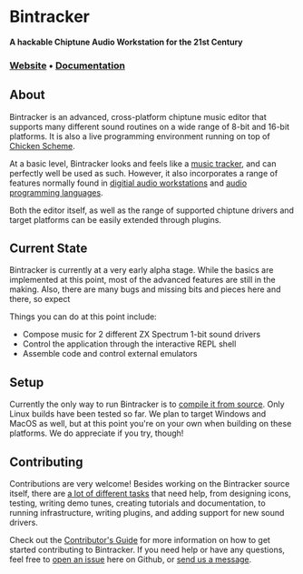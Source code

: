 # Bintracker

**A hackable Chiptune Audio Workstation for the 21st Century**

### [Website](https://bintracker.org) • [Documentation](https://bintracker.org/documentation)


## About

Bintracker is an advanced, cross-platform chiptune music editor that supports many different sound routines on a wide range of 8-bit and 16-bit platforms. It is also a live programming environment running on top of [Chicken Scheme](https://call-cc.org/).

At a basic level, Bintracker looks and feels like a [music tracker](https://en.wikipedia.org/wiki/Tracker_(music_software)), and can perfectly well be used as such. However, it also incorporates a range of features normally found in [digitial audio workstations](https://en.wikipedia.org/wiki/Digital_audio_workstation) and [audio programming languages](https://en.wikipedia.org/wiki/Audio_programming_language).

Both the editor itself, as well as the range of supported chiptune drivers and target platforms can be easily extended through plugins.


## Current State

Bintracker is currently at a very early alpha stage. While the basics are implemented at this point, most of the advanced features are still in the making. Also, there are many bugs and missing bits and pieces here and there, so expect

Things you can do at this point include:

- Compose music for 2 different ZX Spectrum 1-bit sound drivers
- Control the application through the interactive REPL shell
- Assemble code and control external emulators


## Setup

Currently the only way to run Bintracker is to [compile it from source](https://bintracker.org/documentation/setup.html). Only Linux builds have been tested so far. We plan to target Windows and MacOS as well, but at this point you're on your own when building on these platforms. We do appreciate if you try, though!


## Contributing

Contributions are very welcome! Besides working on the Bintracker source itself, there are [a lot of different tasks](https://bintracker.org/documentation/TODO.html) that need help, from designing icons, testing, writing demo tunes, creating tutorials and documentation, to running infrastructure, writing plugins, and adding support for new sound drivers.

Check out the [Contributor's Guide](https://bintracker.org/documentation/contributing.html) for more information on how to get started contributing to Bintracker. If you need help or have any questions, feel free to [open an issue](https://github.com/utz82/bintracker/issues) here on Github, or [send us a message](https://bintracker.org/contact/).

